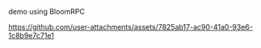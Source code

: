 demo using BloomRPC

https://github.com/user-attachments/assets/7825ab17-ac90-41a0-93e6-1c8b9e7c71e1

